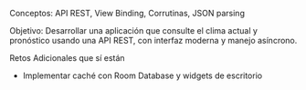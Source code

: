 Conceptos: API REST, View Binding, Corrutinas, JSON parsing
 
 Objetivo: Desarrollar una aplicación que consulte el clima actual y pronóstico usando una API REST, con 
interfaz moderna y manejo asíncrono.

Retos Adicionales que sí están
 - Implementar caché con Room Database y widgets de escritorio

